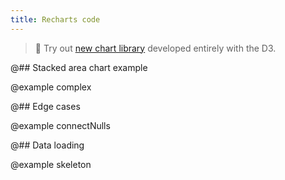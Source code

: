 ```yaml
---
title: Recharts code
---
```


> 🎉 Try out [new chart library](/data-display/area-chart/area-chart-d3-code/) developed entirely with the D3.

@## Stacked area chart example

@example complex

@## Edge cases

@example connectNulls

@## Data loading

@example skeleton
